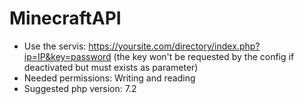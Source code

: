 # MinecraftAPI
* Use the servis: https://yoursite.com/directory/index.php?ip=IP&key=password (the key won't be requested by the config if deactivated but must exists as parameter)
* Needed permissions: Writing and reading
* Suggested php version: 7.2
